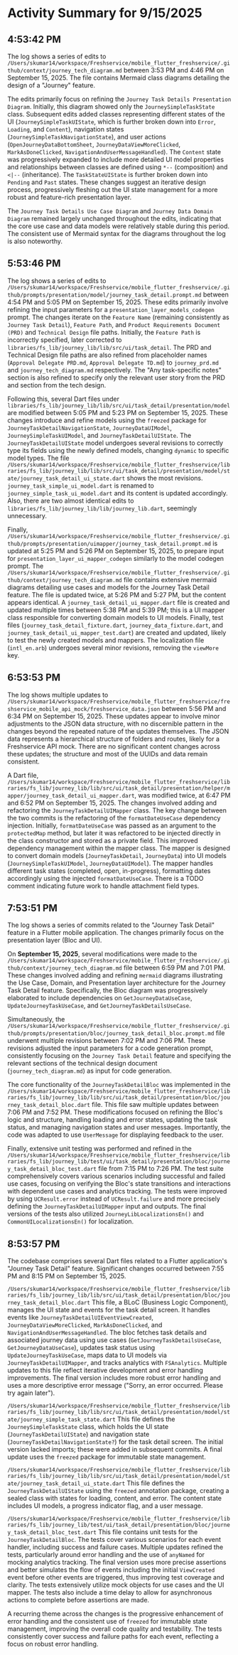 # Activity Summary for 9/15/2025

## 4:53:42 PM
The log shows a series of edits to `/Users/skumar14/workspace/Freshservice/mobile_flutter_freshservice/.github/context/journey_tech_diagram.md` between 3:53 PM and 4:46 PM on September 15, 2025.  The file contains Mermaid class diagrams detailing the design of a "Journey" feature.

The edits primarily focus on refining the `Journey Task Details Presentation Diagram`.  Initially, this diagram showed only the `JourneySimpleTaskState` class.  Subsequent edits added classes representing different states of the UI (`JourneySimpleTaskUIState`, which is further broken down into `Error`, `Loading`, and `Content`), navigation states (`JourneySimpleTaskNavigationState`), and user actions (`OpenJourneyDataBottomSheet`, `JourneyDataViewMoreClicked`, `MarkAsDoneClicked`, `NavigationAndUserMessageHandled`).  The `Content` state was progressively expanded to include more detailed UI model properties and relationships between classes are defined using `*--` (composition) and `<|--` (inheritance). The `TaskStateUIState` is further broken down into `Pending` and `Past` states.  These changes suggest an iterative design process, progressively fleshing out the UI state management for a more robust and feature-rich presentation layer.

The `Journey Task Details Use Case Diagram` and `Journey Data Domain Diagram` remained largely unchanged throughout the edits, indicating that the core use case and data models were relatively stable during this period.  The consistent use of Mermaid syntax for the diagrams throughout the log is also noteworthy.


## 5:53:46 PM
The log shows a series of edits to `/Users/skumar14/workspace/Freshservice/mobile_flutter_freshservice/.github/prompts/presentation/model/journey_task_detail.prompt.md` between 4:54 PM and 5:05 PM on September 15, 2025.  These edits primarily involve refining the input parameters for a `presentation_layer_models_codegen` prompt.  The changes iterate on the `Feature Name` (remaining consistently as `Journey Task Detail`),  `Feature Path`, and `Product Requirements Document (PRD)` and `Technical Design` file paths.  Initially, the `Feature Path` is incorrectly specified, later corrected to `libraries/fs_lib/journey_lib/lib/src/ui/task_detail`. The PRD and Technical Design file paths are also refined from placeholder names (`Approval Delegate PRD.md`, `Approval Delegate TD.md`)  to  `journey_prd.md` and `journey_tech_diagram.md` respectively.  The "Any task-specific notes" section is also refined to specify only the relevant user story from the PRD and section from the tech design.

Following this, several Dart files under `libraries/fs_lib/journey_lib/lib/src/ui/task_detail/presentation/model` are modified between 5:05 PM and 5:23 PM on September 15, 2025.  These changes introduce and refine models using the `freezed` package for `JourneyTaskDetailNavigationState`, `JourneyDataUIModel`, `JourneySimpleTaskUIModel`, and `JourneyTaskDetailUIState`.  The `JourneyTaskDetailUIState` model undergoes several revisions to correctly type its fields using the newly defined models, changing `dynamic` to specific model types. The file `/Users/skumar14/workspace/Freshservice/mobile_flutter_freshservice/libraries/fs_lib/journey_lib/lib/src/ui/task_detail/presentation/model/state/journey_task_detail_ui_state.dart` shows the most revisions.  `journey_task_simple_ui_model.dart` is renamed to `journey_simple_task_ui_model.dart` and its content is updated accordingly.  Also, there are two almost identical edits to `libraries/fs_lib/journey_lib/lib/journey_lib.dart`, seemingly unnecessary.

Finally, `/Users/skumar14/workspace/Freshservice/mobile_flutter_freshservice/.github/prompts/presentation/uimapper/journey_task_detail.prompt.md` is updated at 5:25 PM and 5:26 PM on September 15, 2025, to prepare input for  `presentation_layer_ui_mapper_codegen` similarly to the model codegen prompt.   The `/Users/skumar14/workspace/Freshservice/mobile_flutter_freshservice/.github/context/journey_tech_diagram.md` file contains extensive mermaid diagrams detailing use cases and models for the Journey Task Detail feature.  The file is updated twice, at 5:26 PM and 5:27 PM, but the content appears identical. A `journey_task_detail_ui_mapper.dart` file is created and updated multiple times between 5:38 PM and 5:39 PM;  this is a UI mapper class responsible for converting domain models to UI models.  Finally, test files (`journey_task_detail_fixture.dart`, `journey_data_fixture.dart`, and `journey_task_detail_ui_mapper_test.dart`) are created and updated, likely to test the newly created models and mappers. The localization file (`intl_en.arb`) undergoes several minor revisions, removing the `viewMore` key.


## 6:53:53 PM
The log shows multiple updates to `/Users/skumar14/workspace/Freshservice/mobile_flutter_freshservice/freshservice_mobile_api_mock/freshservice_data.json` between 5:56 PM and 6:34 PM on September 15, 2025.  These updates appear to involve minor adjustments to the JSON data structure, with no discernible pattern in the changes beyond the repeated nature of the updates themselves. The JSON data represents a hierarchical structure of folders and routes, likely for a Freshservice API mock.  There are no significant content changes across these updates; the structure and most of the UUIDs and data remain consistent.


A Dart file, `/Users/skumar14/workspace/Freshservice/mobile_flutter_freshservice/libraries/fs_lib/journey_lib/lib/src/ui/task_detail/presentation/helper/mapper/journey_task_detail_ui_mapper.dart`, was modified twice, at 6:47 PM and 6:52 PM on September 15, 2025.  The changes involved adding and refactoring the `JourneyTaskDetailUIMapper` class.  The key change between the two commits is the refactoring of the `formatDateUseCase` dependency injection. Initially, `formatDateUseCase` was passed as an argument to the `protectedMap` method, but later it was refactored to be injected directly in the class constructor and stored as a private field. This improved dependency management within the mapper class.  The mapper is designed to convert domain models (`JourneyTaskDetail`, `JourneyData`) into UI models (`JourneySimpleTaskUIModel`, `JourneyDataUIModel`).  The mapper handles different task states (completed, open, in-progress), formatting dates accordingly using the injected `formatDateUseCase`.  There is a TODO comment indicating future work to handle attachment field types.


## 7:53:51 PM
The log shows a series of commits related to the "Journey Task Detail" feature in a Flutter mobile application.  The changes primarily focus on the presentation layer (Bloc and UI).

On **September 15, 2025**, several modifications were made to the `/Users/skumar14/workspace/Freshservice/mobile_flutter_freshservice/.github/context/journey_tech_diagram.md` file between 6:59 PM and 7:01 PM. These changes involved adding and refining  `mermaid` diagrams illustrating the Use Case, Domain, and Presentation layer architecture for the Journey Task Detail feature. Specifically, the Bloc diagram was progressively elaborated to include dependencies on `GetJourneyDataUseCase`, `UpdateJourneyTaskUseCase`, and `GetJourneyTaskDetailsUseCase`.

Simultaneously,  the `/Users/skumar14/workspace/Freshservice/mobile_flutter_freshservice/.github/prompts/presentation/bloc/journey_task_detail_bloc.prompt.md` file underwent multiple revisions between 7:02 PM and 7:06 PM.  These revisions adjusted the input parameters for a code generation prompt, consistently focusing on the `Journey Task Detail` feature and specifying  the relevant sections of the technical design document (`journey_tech_diagram.md`) as input for code generation.

The core functionality of the `JourneyTaskDetailBloc` was implemented in the `/Users/skumar14/workspace/Freshservice/mobile_flutter_freshservice/libraries/fs_lib/journey_lib/lib/src/ui/task_detail/presentation/bloc/journey_task_detail_bloc.dart` file.  This file saw multiple updates between 7:06 PM and 7:52 PM.  These modifications focused on refining the Bloc's logic and structure, handling loading and error states, updating the task status, and managing navigation states and user messages.  Importantly, the code was adapted to use `UserMessage` for displaying feedback to the user.

Finally, extensive unit testing was performed and refined in the `/Users/skumar14/workspace/Freshservice/mobile_flutter_freshservice/libraries/fs_lib/journey_lib/test/ui/task_detail/presentation/bloc/journey_task_detail_bloc_test.dart` file from 7:15 PM to 7:26 PM.  The test suite comprehensively covers various scenarios including successful and failed use cases, focusing on verifying the Bloc's state transitions and interactions with dependent use cases and analytics tracking.  The tests were improved by using `UCResult.error` instead of `UCResult.failure` and more precisely defining the `JourneyTaskDetailUIMapper` input and outputs. The final versions of the tests also utilized  `JourneyLibLocalizationsEn()` and `CommonUILocalizationsEn()` for localization.


## 8:53:57 PM
The codebase comprises several Dart files related to a Flutter application's "Journey Task Detail" feature.  Significant changes occurred between 7:55 PM and 8:15 PM on September 15, 2025.

`/Users/skumar14/workspace/Freshservice/mobile_flutter_freshservice/libraries/fs_lib/journey_lib/lib/src/ui/task_detail/presentation/bloc/journey_task_detail_bloc.dart`  This file, a BLoC (Business Logic Component), manages the UI state and events for the task detail screen.  It handles events like `JourneyTaskDetailUIEventViewCreated`, `JourneyDataViewMoreClicked`, `MarkAsDoneClicked`, and `NavigationAndUserMessageHandled`.  The bloc fetches task details and associated journey data using use cases (`GetJourneyTaskDetailsUseCase`, `GetJourneyDataUseCase`), updates task status using `UpdateJourneyTaskUseCase`, maps data to UI models via `JourneyTaskDetailUIMapper`, and tracks analytics with `FSAnalytics`.  Multiple updates to this file reflect iterative development and error handling improvements.  The final version includes more robust error handling and uses a more descriptive error message ("Sorry, an error occurred. Please try again later").

`/Users/skumar14/workspace/Freshservice/mobile_flutter_freshservice/libraries/fs_lib/journey_lib/lib/src/ui/task_detail/presentation/model/state/journey_simple_task_state.dart` This file defines the `JourneySimpleTaskState` class, which holds the UI state (`JourneyTaskDetailUIState`) and navigation state (`JourneyTaskDetailNavigationState?`) for the task detail screen.  The initial version lacked imports; these were added in subsequent commits.  A final update uses the `freezed` package for immutable state management.

`/Users/skumar14/workspace/Freshservice/mobile_flutter_freshservice/libraries/fs_lib/journey_lib/lib/src/ui/task_detail/presentation/model/state/journey_task_detail_ui_state.dart` This file defines the `JourneyTaskDetailUIState` using the `freezed` annotation package, creating a sealed class with states for loading, content, and error. The content state includes UI models, a progress indicator flag, and a user message.

`/Users/skumar14/workspace/Freshservice/mobile_flutter_freshservice/libraries/fs_lib/journey_lib/test/ui/task_detail/presentation/bloc/journey_task_detail_bloc_test.dart` This file contains unit tests for the `JourneyTaskDetailBloc`. The tests cover various scenarios for each event handler, including success and failure cases.  Multiple updates refined the tests, particularly around error handling and the use of `anyNamed` for mocking analytics tracking.  The final version uses more precise assertions and better simulates the flow of events including the initial `ViewCreated` event before other events are triggered, thus improving test coverage and clarity.  The tests extensively utilize mock objects for use cases and the UI mapper.  The tests also include a time delay to allow for asynchronous actions to complete before assertions are made.


A recurring theme across the changes is the progressive enhancement of error handling and the consistent use of  `freezed` for immutable state management, improving the overall code quality and testability.  The tests consistently cover success and failure paths for each event, reflecting a focus on robust error handling.
